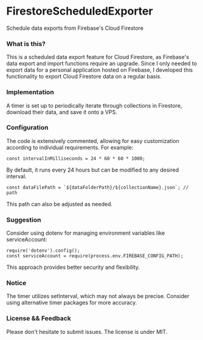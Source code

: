 # FirestoreScheduledExporter
Schedule data exports from Firebase's Cloud Firestore

### What is this?
This is a scheduled data export feature for Cloud Firestore, as Firebase's data export and import functions require an upgrade. Since I only needed to export data for a personal application hosted on Firebase, I developed this functionality to export Cloud Firestore data on a regular basis.

### Implementation
A timer is set up to periodically iterate through collections in Firestore, download their data, and save it onto a VPS.

### Configuration
The code is extensively commented, allowing for easy customization according to individual requirements. For example:

```
const intervalInMilliseconds = 24 * 60 * 60 * 1000;
```

By default, it runs every 24 hours but can be modified to any desired interval.

```
const dataFilePath = `${dataFolderPath}/${collectionName}.json`; // path
```

This path can also be adjusted as needed.

### Suggestion
Consider using dotenv for managing environment variables like serviceAccount:

```
require('dotenv').config();
const serviceAccount = require(process.env.FIREBASE_CONFIG_PATH);
```

This approach provides better security and flexibility.

### Notice
The timer utilizes setInterval, which may not always be precise. Consider using alternative timer packages for more accuracy.

### License && Feedback
Please don't hesitate to submit issues. The license is under MIT.


